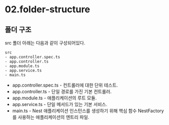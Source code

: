 # 02.folder-structure

## 폴더 구조

src 폴더 아래는 다음과 같이 구성되어있다.

```plain
src
- app.controller.spec.ts
- app.controller.ts
- app.module.ts
- app.service.ts
- main.ts
```

- app.controller.spec.ts - 컨트롤러에 대한 단위 테스트.
- app.controller.ts - 단일 경로를 가진 기본 컨트롤러.
- app.module.ts - 애플리케이션의 루트 모듈.
- app.service.ts - 단일 메서드가 있는 기본 서비스.
- main.ts - Nest 애플리케이션 인스턴스를 생성하기 위해 핵심 함수 NestFactory를 사용하는
  애플리케이션의 엔트리 파일.
